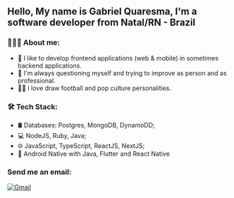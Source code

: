 ## Hello, My name is Gabriel Quaresma, I'm a software developer from Natal/RN - Brazil

### 👨🏻‍💻 About me:

- 🤩 I like to develop frontend applications (web & mobile) in sometimes backend applications.
- 🤔 I'm always questioning myself and trying to improve as person and as professional.
- ✍🏽 I love draw football and pop culture personalities.

### 🛠 Tech Stack:
 - 🛢 Databases: Postgres, MongoDB, DynamoDD;
 - 💻 NodeJS, Ruby, Java;
 - 🌐 JavaScript, TypeScript, ReactJS, NextJS;
 - 📱 Android Native with Java, Flutter and React Native

### Send me an email:
[![Gmail](https://img.shields.io/badge/-GMAIL-D14836?style=for-the-badge&logo=gmail&logoColor=white)](mailto:j.quaresmasantos98@gmail.com)

